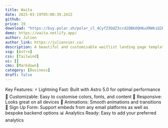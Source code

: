 ```yaml
---
title: Waita
date: 2025-03-19T05:08:39.241Z
github: 
price: 19
download: "https://buy.polar.sh/polar_cl_4CyfZ3QdZ3ccd2QBkOQH6uXRWkiQ2FWExTOb14DzskV"
demo: https://waita.netlify.app/
author: Julien
author_link: https://julienvier.co/
description: A beautiful and customisable waitlist landing page template built with Astro and Tailwind CSS. Perfect for collecting early sign-ups for your next project.
ssg: [Astro]
css: [Tailwind]
ui: []
cms: [Markdown]
category: [Business]
draft: false
---
```

Key Features:
⚡️ Lightning Fast: Built with Astro 5.0 for optimal performance
🎨 Customizable: Easy to customise colors, fonts, and content
📱 Responsive: Looks great on all devices
🌙 Animations: Smooth animations and transitions
📝 Sign Up Form: Support embeds from any email platforms as well as bespoke backend options
📊 Analytics Ready: Easy to add your preferred analytics